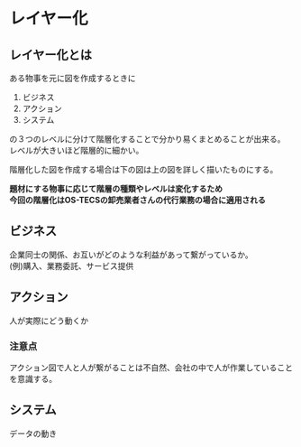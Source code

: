 # レイヤー化

## レイヤー化とは
ある物事を元に図を作成するときに  

1. ビジネス
2. アクション
3. システム

の３つのレベルに分けて階層化することで分かり易くまとめることが出来る。  
レベルが大きいほど階層的に細かい。  

階層化した図を作成する場合は下の図は上の図を詳しく描いたものにする。

**題材にする物事に応じて階層の種類やレベルは変化するため**  
**今回の階層化はOS-TECSの卸売業者さんの代行業務の場合に適用される**

## ビジネス
企業同士の関係、お互いがどのような利益があって繋がっているか。  
(例)購入、業務委託、サービス提供

## アクション
人が実際にどう動くか

### 注意点
アクション図で人と人が繋がることは不自然、会社の中で人が作業していることを意識する。

## システム
データの動き